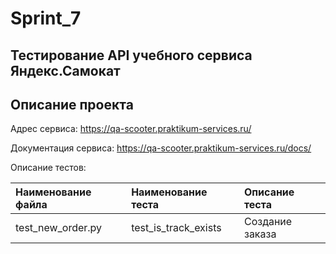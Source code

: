 # Sprint_7
## Тестирование API учебного сервиса Яндекс.Самокат
## Описание проекта

Адрес сервиса: https://qa-scooter.praktikum-services.ru/

Документация сервиса: https://qa-scooter.praktikum-services.ru/docs/

Описание тестов:

| Наименование файла | Наименование теста | Описание теста        |
|:-------------------|:-------------------|:----------------------|
| test_new_order.py  |test_is_track_exists | Создание заказа  |